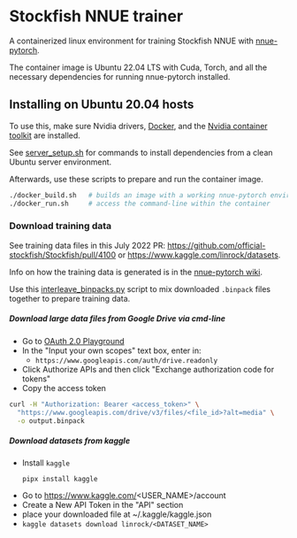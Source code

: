 # Stockfish NNUE trainer

A containerized linux environment for training Stockfish NNUE with
[nnue-pytorch](https://github.com/glinscott/nnue-pytorch).

The container image is Ubuntu 22.04 LTS with Cuda, Torch,
and all the necessary dependencies for running nnue-pytorch
installed.


## Installing on Ubuntu 20.04 hosts

To use this, make sure Nvidia drivers, [Docker](https://docs.docker.com/engine/install/),
and the [Nvidia container toolkit](https://docs.nvidia.com/datacenter/cloud-native/container-toolkit/install-guide.html) are installed.

See [server_setup.sh](./server_setup.sh) for commands to install dependencies
from a clean Ubuntu server environment.

Afterwards, use these scripts to prepare and run the container image.

```bash
./docker_build.sh   # builds an image with a working nnue-pytorch environment
./docker_run.sh     # access the command-line within the container
```


### Download training data

See training data files in this July 2022 PR:
https://github.com/official-stockfish/Stockfish/pull/4100 or https://www.kaggle.com/linrock/datasets.

Info on how the training data is generated is in the [nnue-pytorch wiki](https://github.com/glinscott/nnue-pytorch/wiki/Training-datasets#lc0-data-converter).

Use this [interleave_binpacks.py](https://github.com/official-stockfish/Stockfish/blob/tools/script/interleave_binpacks.py) script to
mix downloaded `.binpack` files together to prepare training data.


##### Download large data files from Google Drive via cmd-line

- Go to [OAuth 2.0 Playground](https://developers.google.com/oauthplayground/)
- In the "Input your own scopes" text box, enter in:
  - `https://www.googleapis.com/auth/drive.readonly`
- Click Authorize APIs and then click "Exchange authorization code for tokens"
- Copy the access token

```bash
curl -H "Authorization: Bearer <access_token>" \
  "https://www.googleapis.com/drive/v3/files/<file_id>?alt=media" \
  -o output.binpack
```

##### Download datasets from kaggle

- Install `kaggle`
  ```
  pipx install kaggle
  ```
- Go to https://www.kaggle.com/<USER_NAME>/account
- Create a New API Token in the "API" section
- place your downloaded file at ~/.kaggle/kaggle.json
- `kaggle datasets download linrock/<DATASET_NAME>`
